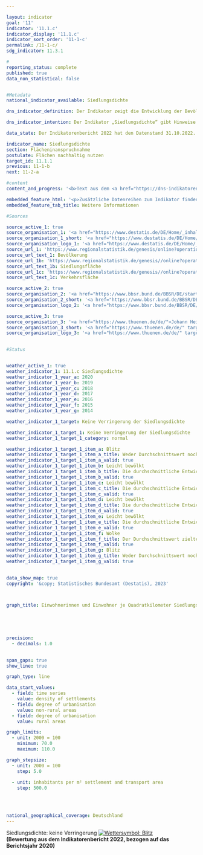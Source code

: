 ```yaml
---

layout: indicator    
goal: '11'    
indicator: '11.1.c'    
indicator_display: '11.1.c'    
indicator_sort_order: '11-1-c'    
permalink: /11-1-c/    
sdg_indicator: 11.3.1    

#
reporting_status: complete    
published: true    
data_non_statistical: false    


#Metadata    
national_indicator_available: Siedlungsdichte    

dns_indicator_definition: Der Indikator zeigt die Entwicklung der Bevölkerung je Quadratkilometer Siedlungs- und Verkehrsfläche im Vergleich zum Basisjahr 2000.    

dns_indicator_intention: Der Indikator „Siedlungsdichte“ gibt Hinweise auf die Effizienz der Siedlungsflächennutzung. Ziel der Bundesregierung ist es, durch flächensparende Maßnahmen beim Neubau und bei der Innenentwicklung, wie der Reduzierung von Wohnungs- und Gewerbeleerstand sowie Nachverdichtungen und Erhöhung der Baudichte, der Verringerung der Siedlungsdichte entgegenzuwirken.    

data_state: Der Indikatorenbericht 2022 hat den Datenstand 31.10.2022. Die Daten auf dieser Plattform werden regelmäßig aktualisiert, sodass online aktuellere Daten verfügbar sein können als im <a href="https://dns-indikatoren.de/publications_reports/">Indikatorenbericht 2022</a> veröffentlicht.    

indicator_name: Siedlungsdichte    
section: Flächeninanspruchnahme    
postulate: Flächen nachhaltig nutzen    
target_id: 11.1.1    
previous: 11-1-b    
next: 11-2-a    

#content     
content_and_progress: '<b>Text aus dem <a href="https://dns-indikatoren.de/publications_reports/">Indikatorenbericht 2022&nbsp;</a></b><br><br>Bei der Siedlungsdichte wird die Einwohnerzahl ins Verhältnis zur Siedlungs- und Verkehrsfläche gesetzt, im Gegensatz zur Bevölkerungsdichte, wo die Gesamtfläche die Bezugsgröße ist.<br><br>Zur Siedlungsfläche zählen dabei neben Wohnbauflächen auch Flächen besonderer funktionaler Prägung (zum Beispiel Krankenhäuser oder Schulen), Industrie- und Gewerbeflächen, Flächen mit gemischter Nutzung (zum Beispiel an Einkaufsstraßen) sowie Sport-, Freizeit- und Erholungsflächen. Sowohl Veränderungen der Einwohnerzahl als auch Veränderungen bei der Ausdehnung der Siedlungs- und Verkehrsflächen haben Einfluss auf den Wert der Siedlungsdichte.<br><br>Die Siedlungsdichte unterscheidet sich zwischen ländlichem und nicht ländlichem Raum erheblich: Auf einem Quadratkilometer Siedlungs- und Verkehrsfläche leben in nicht ländlichen Kreistypen durchschnittlich 3&nbsp;337&nbsp;Menschen, in ländlichen rund 1&nbsp;197&nbsp;(Stand: 2020). In Städten werden dabei die Wohnbauflächen oft wesentlich dichter und auch mehrstöckiger bebaut als in ländlichen Regionen, wo eine lockerere Bebauung mit größeren, unversiegelten Flächenanteilen, wie zum Beispiel Hausgärten, vorherrscht.<br><br>Von 2000&nbsp;bis 2009&nbsp;nahm die Siedlungsdichte sowohl in ländlichen als auch in nicht ländlichen Regionen kontinuierlich ab. Dabei war in nicht ländlichen Regionen der absolute Rückgang etwas geringer als in den ländlichen Regionen. Bedingt durch die deutlich geringere Siedlungsdichte in den ländlichen Regionen fiel der Rückgang dort relativ betrachtet mit 11&nbsp;% stärker aus als in den nicht ländlichen Regionen mit 4&nbsp;%. In den nicht ländlichen Räumen ist die Siedlungsdichte seit dem Jahr 2011&nbsp;wieder angestiegen. Somit werden die Siedlungs- und Verkehrsflächen in eher städtisch geprägten Räumen wieder effizienter genutzt als in den Jahren zuvor.<br><br>Werden die Entwicklungen der Einwohnerzahl und der Siedlungs- und Verkehrsfläche einzeln betrachtet, so zeigen sich deutliche Unterschiede zwischen ländlichen und nicht ländlichen Regionen. Zwischen 2000&nbsp;und 2020&nbsp;stieg die Siedlungs- und Verkehrsfläche sowohl in ländlichen als auch in nicht ländlichen Regionen an, allerdings mit 15,9&nbsp;<abbr title="beziehungsweise" tabindex="0">bzw.</abbr> 8,8&nbsp;% in unterschiedlichem Umfang. Nachdem die Bevölkerungszahl in den ländlichen Regionen Anfang des Jahrtausends noch leicht anstieg, verringerte sie sich danach bis 2012&nbsp;um rund 2,6&nbsp;%, um dann bis 2020&nbsp;wieder um 2,1&nbsp;% zu steigen. In den nicht ländlichen Regionen hingegen stieg die Einwohnerzahl sowohl zwischen 2000&nbsp;und 2010&nbsp;(um 1,7&nbsp;%) als auch zwischen 2011&nbsp;und 2020&nbsp;(um 5,6&nbsp;%) an. Die Auswirkungen der Inanspruchnahme zusätzlicher Siedlungs- und Verkehrsflächen wurden deshalb in ländlichen Regionen durch den Rückgang der Bevölkerungszahl verstärkt.<br><br>Datengrundlagen des Indikators sind die Bevölkerungszahlen und die Flächenerhebung nach Art der tatsächlichen Nutzung des Statistischen Bundesamtes. Bei den Bevölkerungsdaten ergab sich durch den Zensus 2011&nbsp;ein Sprung in den Zeitreihen. Daneben kam es im amtlichen Liegenschaftskataster der Länder in den vergangenen Jahren teilweise zur Neuzuordnung von Flächennutzungen, denen keine realen Nutzungsänderungen zugrunde lagen. Zudem wurde im Jahr 2016&nbsp;die Umstellung des alten auf den neuen Nutzungsartenkatalog vollendet, was sich auch auf die amtliche Flächenstatistik auswirkte, sodass die Vergleichbarkeit der Daten von 2016&nbsp;mit den Vorjahren eingeschränkt ist. Um die Daten dennoch vergleichen zu können, wurden die jeweiligen Werte ausgehend vom Zensus 2011&nbsp;und der Veränderung der Flächenerhebung im Jahr 2016&nbsp;zurückgerechnet.<br><br>Die Unterscheidung zwischen „ländlich“ und „nicht ländlich“ basiert auf einer Typisierung des Thünen-Instituts. Das Institut ordnet Landkreisen und kreisfreien Städten&nbsp;–&nbsp;auf Basis von räumlichen Merkmalen wie „Siedlungsdichte“, „Anteil land- und forstwirtschaftlicher Fläche“ und der Erreichbarkeit großer Zentren&nbsp;–&nbsp;einen Grad an „Ländlichkeit“ zu. Somit bezieht sich diese Typisierung auf die Kreisebene und nicht auf kleinere räumliche Einheiten wie Städte und Dörfer. Nach dieser Unterscheidung wohnten im Jahr 2020&nbsp;rund 43&nbsp;% der Bevölkerung in nicht ländlichen Räumen und rund 57&nbsp;% in ländlichen Räumen.'    

embedded_feature_html: '<p>Zusätzliche Datenreihen zum Indikator finden Sie <a href="https://dnsTestEnvironment.github.io/dns-indicators/public/AddInfos/de/11_1_c.pdf" target="_blank" >hier</a>.</p><br><small>Hinweis: PDF-Dokumente können Sie sich (je nach Browsereinstellung) direkt in Ihrem Browser anzeigen lassen oder Sie laden das PDF-Dokument herunter und öffnen es mit einem PDF-Reader Ihrer Wahl. Eine Anleitung wie Sie für ausgewählte Browser die entsprechende Einstellung ändern können, finden Sie <a href="https://dns-indikatoren.de/guidance/">hier</a>.</small>'
embedded_feature_tab_title: Weitere Informationen    

#Sources    

source_active_1: true
source_organisation_1: '<a href="https://www.destatis.de/DE/Home/_inhalt.html">Statistisches Bundesamt</a>'
source_organisation_1_short: '<a href="https://www.destatis.de/DE/Home/_inhalt.html" target="_blank">Statistisches Bundesamt</a>'
source_organisation_logo_1: '<a href="https://www.destatis.de/DE/Home/_inhalt.html" target="_blank"><img src="www.dnsTestEnvironment.github.io/dns-indicators/public/OrgImgDe/destatis.png" alt="Statistisches Bundesamt" title=" Klicken Sie hier um zur Homepage der Organisation Statistisches Bundesamt zu gelangen." style="height:60px; width:148px; border: transparent"/></a>'
source_url_1: 'https://www.regionalstatistik.de/genesis/online?operation=previous&levelindex=0&step=0&titel=Tabellenaufbau&levelid=1668672879939&acceptscookies=false#abreadcrumb'
source_url_text_1: Bevölkerung
source_url_1b: 'https://www.regionalstatistik.de/genesis//online?operation=table&code=33111-02-01-4&bypass=true&levelindex=1&levelid=1668501420853#abreadcrumb'
source_url_text_1b: Siedlungsfläche
source_url_1c: 'https://www.regionalstatistik.de/genesis//online?operation=table&code=33111-03-01-4&bypass=true&levelindex=1&levelid=1668501420853#abreadcrumb'
source_url_text_1c: Verkehrsfläche

source_active_2: true
source_organisation_2: '<a href="https://www.bbsr.bund.de/BBSR/DE/startseite/_node.html">Bundesinstitut für Bau-, Stadt- und Raumforschung</a>'
source_organisation_2_short: '<a href="https://www.bbsr.bund.de/BBSR/DE/startseite/_node.html" target="_blank">Bundesinstitut für Bau-, Stadt- und Raumforschung</a>'
source_organisation_logo_2: '<a href="https://www.bbsr.bund.de/BBSR/DE/startseite/_node.html" target="_blank"><img src="www.dnsTestEnvironment.github.io/dns-indicators/public/OrgImgDe/bbsr.png" alt="Bundesinstitut für Bau-, Stadt- und Raumforschung" title=" Klicken Sie hier um zur Homepage der Organisation Bundesinstitut für Bau-, Stadt- und Raumforschung zu gelangen." style="height:60px; width:148px; border: transparent"/></a>'

source_active_3: true
source_organisation_3: '<a href="https://www.thuenen.de/de/">Johann Heinrich von Thünen-Institut</a>'
source_organisation_3_short: '<a href="https://www.thuenen.de/de/" target="_blank">Johann Heinrich von Thünen-Institut</a>'
source_organisation_logo_3: '<a href="https://www.thuenen.de/de/" target="_blank"><img src="www.dnsTestEnvironment.github.io/dns-indicators/public/OrgImgDe/jht.png" alt="Johann Heinrich von Thünen-Institut" title=" Klicken Sie hier um zur Homepage der Organisation Johann Heinrich von Thünen-Institut zu gelangen." style="height:60px; width:148px; border: transparent"/></a>'
    

#Status    


weather_active_1: true
weather_indicator_1: 11.1.c Siedlungsdichte
weather_indicator_1_year_a: 2020
weather_indicator_1_year_b: 2019
weather_indicator_1_year_c: 2018
weather_indicator_1_year_d: 2017
weather_indicator_1_year_e: 2016
weather_indicator_1_year_f: 2015
weather_indicator_1_year_g: 2014

weather_indicator_1_target: Keine Verringerung der Siedlungsdichte

weather_indicator_1_target_1: Keine Verringerung der Siedlungsdichte
weather_indicator_1_target_1_category: normal

weather_indicator_1_target_1_item_a: Blitz
weather_indicator_1_target_1_item_a_title: Weder Durchschnittswert noch die vorherige Veränderung deuten in 2020 in die richtige Richtung.
weather_indicator_1_target_1_item_a_valid: true
weather_indicator_1_target_1_item_b: Leicht bewölkt
weather_indicator_1_target_1_item_b_title: Die durchschnittliche Entwicklung zielte in 2019 in die richtige Richtung, im vorangegangenen Jahr ergab sich jedoch eine Entwicklung in die falsche Richtung oder gar keine Veränderung.
weather_indicator_1_target_1_item_b_valid: true
weather_indicator_1_target_1_item_c: Leicht bewölkt
weather_indicator_1_target_1_item_c_title: Die durchschnittliche Entwicklung zielte in 2018 in die richtige Richtung, im vorangegangenen Jahr ergab sich jedoch eine Entwicklung in die falsche Richtung oder gar keine Veränderung.
weather_indicator_1_target_1_item_c_valid: true
weather_indicator_1_target_1_item_d: Leicht bewölkt
weather_indicator_1_target_1_item_d_title: Die durchschnittliche Entwicklung zielte in 2017 in die richtige Richtung, im vorangegangenen Jahr ergab sich jedoch eine Entwicklung in die falsche Richtung oder gar keine Veränderung.
weather_indicator_1_target_1_item_d_valid: true
weather_indicator_1_target_1_item_e: Leicht bewölkt
weather_indicator_1_target_1_item_e_title: Die durchschnittliche Entwicklung zielte in 2016 in die richtige Richtung, im vorangegangenen Jahr ergab sich jedoch eine Entwicklung in die falsche Richtung oder gar keine Veränderung.
weather_indicator_1_target_1_item_e_valid: true
weather_indicator_1_target_1_item_f: Wolke
weather_indicator_1_target_1_item_f_title: Der Durchschnittswert zielte in 2015 in die falsche Richtung oder zeigt eine Stagnation an, im vorangegangenen Jahr zeigte sich jedoch eine Wende in die gewünschte Richtung.
weather_indicator_1_target_1_item_f_valid: true
weather_indicator_1_target_1_item_g: Blitz
weather_indicator_1_target_1_item_g_title: Weder Durchschnittswert noch die vorherige Veränderung deuten in 2014 in die richtige Richtung.
weather_indicator_1_target_1_item_g_valid: true    
    

data_show_map: true    
copyright: '&copy; Statistisches Bundesamt (Destatis), 2023'    

    

graph_title: Einwohnerinnen und Einwohner je Quadratkilometer Siedlungs- und Verkehrsfläche    

    

    

precision: 
  - decimals: 1.0
        

span_gaps: true    
show_line: true    

graph_type: line    

data_start_values: 
  - field: time series
    value: density of settlements
  - field: degree of urbanisation
    value: non-rural areas
  - field: degree of urbanisation
    value: rural areas    

graph_limits: 
  - unit: 2000 = 100
    minimum: 70.0
    maximum: 110.0    

graph_stepsize: 
  - unit: 2000 = 100
    step: 5.0
    
  - unit: inhabitants per m² settlement and transport area
    step: 500.0
        

            

national_geographical_coverage: Deutschland        
---
```



<div>
  <div class="my-header">
    <label class="default">Siedlungsdichte: keine Verringerung
      <a href="www.dnsTestEnvironment.github.io/dns-indicators/status"><img src="https://g205sdgs.github.io/sdg-indicators/public/Wettersymbole/Blitz.png" title="Weder Durchschnittswert noch die vorherige Veränderung deuten in 2020 in die richtige Richtung." alt="Wettersymbol: Blitz"/>
      </a>
    </label>
  </div>
</div>
<div class="my-header-note">
  <label class="default"><b>(Bewertung aus dem Indikatorenbericht 2022, bezogen auf das Berichtsjahr 2020)
  </b></label>
</div>